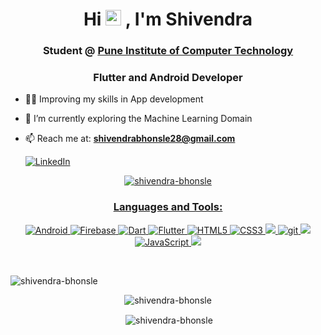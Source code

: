 <!DOCTYPE html>
<html lang="en">

<h1 align="center">Hi <img src="https://media.giphy.com/media/hvRJCLFzcasrR4ia7z/giphy.gif" width="25px"> , I'm Shivendra</h1>

<h3 align="center">Student  @ <a href="https://pict.edu/#"> Pune Institute of Computer Technology</a> </h3>
<h3 align="center">Flutter and Android Developer</h3>



<!--
**shivendra-bhonsle/shivendra-bhonsle** is a ✨ _special_ ✨ repository because its `README.md` (this file) appears on your GitHub profile.

Here are some ideas to get you started:

- 🔭 I’m currently working on ...
- 🌱 I’m currently learning ...
- 👯 I’m looking to collaborate on ...
- 🤔 I’m looking for help with ...
- 💬 Ask me about ...
- 📫 How to reach me: ...
- 😄 Pronouns: ...
- ⚡ Fun fact: ..🌱🪂.
-->
- 🐱‍👤 Improving my skills in App development
- 🧭 I’m currently exploring the Machine Learning Domain<br/>
- 📫 Reach me at: **shivendrabhonsle28@gmail.com**<br/>
  
  <p align="left">
     <a href="https://www.linkedin.com/in/shivendra-bhonsle-b6243a1b2/" target="_blank"><img alt="LinkedIn" src="https://img.shields.io/badge/linkedin-%230077B5.svg?style=for-the-badge&logo=linkedin&logoColor=white"
     />
  </p>

<p align="center"> <img
      src="https://media.tenor.com/images/df8c44a1d20ab367fdcb21880985fd33/tenor.gif"
      alt="shivendra-bhonsle" /> </p>
      
      
<h3 align="center">Languages and Tools:</h3>


<p align="center"> 
  <a href="https://www.android.com/intl/en_in/" target="_blank"><img alt="Android" src="https://img.shields.io/badge/Android-3DDC84?style=for-the-badge&logo=android&logoColor=white" />
    <a href="https://firebase.google.com/" target="_blank"><img alt="Firebase" src="https://img.shields.io/badge/firebase-%23039BE5.svg?style=for-the-badge&logo=firebase"/>
<a href="https://dart.dev/" target="_blank"> <img alt="Dart" src="https://img.shields.io/badge/dart-%230175C2.svg?style=for-the-badge&logo=dart&logoColor=white"/> </a> 
<a href="https://flutter.dev/" target="_blank"><img alt="Flutter" src="https://img.shields.io/badge/Flutter-%2302569B.svg?style=for-the-badge&logo=Flutter&logoColor=white" />
<a href="https://www.w3schools.com/TAGS/default.ASP" target="_blank"><img alt="HTML5" src="https://img.shields.io/badge/html5-%23E34F26.svg?style=for-the-badge&logo=html5&logoColor=white"/>
<a href="https://www.w3schools.com/css/" target="_blank"><img alt="CSS3" src="https://img.shields.io/badge/css3-%231572B6.svg?style=for-the-badge&logo=css3&logoColor=white"/>
<a href="https://www.cplusplus.com/" target="_blank"> <img src="https://img.shields.io/badge/C%2B%2B-00599C?style=for-the-badge&logo=c%2B%2B&logoColor=white"/> </a> 
<a href="https://git-scm.com/" target="_blank"> <img src="https://img.shields.io/badge/Git-F05032?style=for-the-badge&logo=git&logoColor=white" alt="git"/> </a> 
<a href="https://www.java.com" target="_blank"> <img src="https://img.shields.io/badge/Java-ED8B00?style=for-the-badge&logo=java&logoColor=white"/> </a> 
  <a href="https://www.w3schools.com/js/DEFAULT.asp" target="_blank"> <img
        src='https://img.shields.io/badge/JavaScript-F7DF1E?style=for-the-badge&logo=javascript&logoColor=black'
        alt="JavaScript" /> </a>
<a href="https://www.python.org" target="_blank"><img src="https://img.shields.io/badge/Python-3776AB?style=for-the-badge&logo=python&logoColor=white"/></a> 
</p>
<br />
<p align="left"> <img src="https://komarev.com/ghpvc/?username=shivendra-bhonsle&label=Profile%20views&color=0e75b6&style=flat" alt="shivendra-bhonsle" /> </p>
   
   <p align="center"><img align="center"
      src="https://github-readme-stats.vercel.app/api/top-langs?username=shivendra-bhonsle&show_icons=true&locale=en&layout=compact&theme=prussian"
      alt="shivendra-bhonsle" /></p>

  <p align="center">&nbsp;<img align="center"
      src="https://github-readme-stats.vercel.app/api?username=shivendra-bhonsle&show_icons=true&locale=en&layout=compact&theme=prussian"
      alt="shivendra-bhonsle" /></p>
   
     
     
